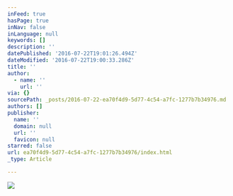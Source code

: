 ```yaml
---
inFeed: true
hasPage: true
inNav: false
inLanguage: null
keywords: []
description: ''
datePublished: '2016-07-22T19:01:26.494Z'
dateModified: '2016-07-22T19:00:33.286Z'
title: ''
author:
  - name: ''
    url: ''
via: {}
sourcePath: _posts/2016-07-22-ea70f4d9-5d77-4c54-a7fc-1277b7b34976.md
authors: []
publisher:
  name: ''
  domain: null
  url: ''
  favicon: null
starred: false
url: ea70f4d9-5d77-4c54-a7fc-1277b7b34976/index.html
_type: Article

---
```

![](https://the-grid-user-content.s3-us-west-2.amazonaws.com/956d3255-7a01-46b1-a30e-87c93ba35646.jpg)